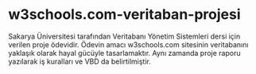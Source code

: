# w3schools.com-veritaban-projesi

Sakarya Üniversitesi tarafından Veritabanı Yönetim Sistemleri dersi için verilen proje ödevidir. Ödevin amacı w3schools.com sitesinin veritabanını yaklaşık olarak hayal gücüyle tasarlamaktır. Aynı zamanda proje raporu yazılarak iş kuralları ve VBD da belirtilmiştir.
